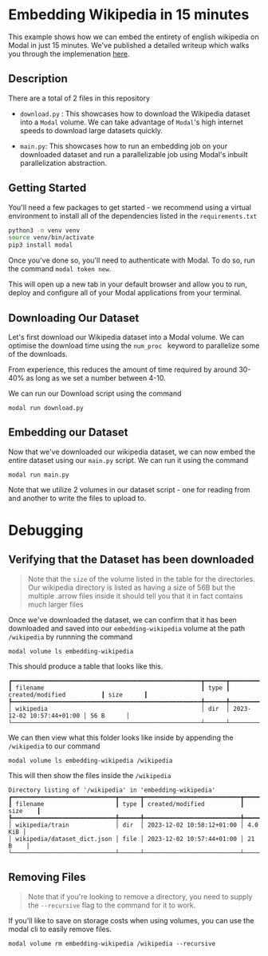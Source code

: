 # Embedding Wikipedia in 15 minutes

This example shows how we can embed the entirety of english wikipedia on Modal in just 15 minutes. We've published a detailed writeup which walks you through the implemenation [here](#todo).

## Description

There are a total of 2 files in this repository

- `download.py` : This showcases how to download the Wikipedia dataset into a `Modal` volume. We can take advantage of `Modal`'s high internet speeds to download large datasets quickly.

- `main.py`: This showcases how to run an embedding job on your downloaded dataset and run a parallelizable job using Modal's inbuilt parallelization abstraction.

## Getting Started

You'll need a few packages to get started - we recommend using a virtual environment to install all of the dependencies listed in the `requirements.txt`

```bash
python3 -m venv venv
source venv/bin/activate
pip3 install modal
```

Once you've done so, you'll need to authenticate with Modal. To do so, run the command `modal token new`.

This will open up a new tab in your default browser and allow you to run, deploy and configure all of your Modal applications from your terminal.

## Downloading Our Dataset

Let's first download our Wikipedia dataset into a Modal volume. We can optimise the download time using the `num_proc ` keyword to parallelize some of the downloads.

From experience, this reduces the amount of time required by around 30-40% as long as we set a number between 4-10.

We can run our Download script using the command

```
modal run download.py
```

## Embedding our Dataset

Now that we've downloaded our wikipedia dataset, we can now embed the entire dataset using our `main.py` script. We can run it using the command

```
modal run main.py
```

Note that we utilize 2 volumes in our dataset script - one for reading from and another to write the files to upload to.

# Debugging

## Verifying that the Dataset has been downloaded

> Note that the `size` of the volume listed in the table for the directories. Our wikipedia directory is listed as having a size of 56B but the multiple .arrow files inside it should tell you that it in fact contains much larger files

Once we've downloaded the dataset, we can confirm that it has been downloaded and saved into our `embedding-wikipedia` volume at the path `/wikipedia` by runnning the command

```
modal volume ls embedding-wikipedia
```

This should produce a table that looks like this.

```
┏━━━━━━━━━━━━━━━━━━━━━━━━━━━━━━━━━━━━━━━━━━━━━━━━━━━━━┳━━━━━━┳━━━━━━━━━━━━━━━━━━━━━━━━━━━┳━━━━━━━━━━━┓
┃ filename                                            ┃ type ┃ created/modified          ┃ size      ┃
┡━━━━━━━━━━━━━━━━━━━━━━━━━━━━━━━━━━━━━━━━━━━━━━━━━━━━━╇━━━━━━╇━━━━━━━━━━━━━━━━━━━━━━━━━━━╇━━━━━━━━━━━┩
│ wikipedia                                           │ dir  │ 2023-12-02 10:57:44+01:00 │ 56 B      │
└─────────────────────────────────────────────────────┴──────┴───────────────────────────┴───────────┘
```

We can then view what this folder looks like inside by appending the `/wikipedia` to our command

```
modal volume ls embedding-wikipedia /wikipedia
```

This will then show the files inside the `/wikipedia`

```
Directory listing of '/wikipedia' in 'embedding-wikipedia'
┏━━━━━━━━━━━━━━━━━━━━━━━━━━━━━┳━━━━━━┳━━━━━━━━━━━━━━━━━━━━━━━━━━━┳━━━━━━━━━┓
┃ filename                    ┃ type ┃ created/modified          ┃ size    ┃
┡━━━━━━━━━━━━━━━━━━━━━━━━━━━━━╇━━━━━━╇━━━━━━━━━━━━━━━━━━━━━━━━━━━╇━━━━━━━━━┩
│ wikipedia/train             │ dir  │ 2023-12-02 10:58:12+01:00 │ 4.0 KiB │
│ wikipedia/dataset_dict.json │ file │ 2023-12-02 10:57:44+01:00 │ 21 B    │
└─────────────────────────────┴──────┴───────────────────────────┴─────────┘
```

## Removing Files

> Note that if you're looking to remove a directory, you need to supply the `--recursive` flag to the command for it to work.

If you'll like to save on storage costs when using volumes, you can use the modal cli to easily remove files.

```
modal volume rm embedding-wikipedia /wikipedia --recursive
```
